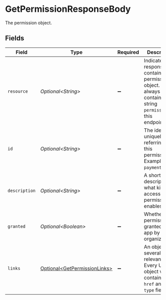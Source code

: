 # GetPermissionResponseBody

The permission object.


## Fields

| Field                                                                                                               | Type                                                                                                                | Required                                                                                                            | Description                                                                                                         | Example                                                                                                             |
| ------------------------------------------------------------------------------------------------------------------- | ------------------------------------------------------------------------------------------------------------------- | ------------------------------------------------------------------------------------------------------------------- | ------------------------------------------------------------------------------------------------------------------- | ------------------------------------------------------------------------------------------------------------------- |
| `resource`                                                                                                          | *Optional\<String>*                                                                                                 | :heavy_minus_sign:                                                                                                  | Indicates the response contains a permission object. Will always contain the string `permission` for this<br/>endpoint. |                                                                                                                     |
| `id`                                                                                                                | *Optional\<String>*                                                                                                 | :heavy_minus_sign:                                                                                                  | The identifier uniquely referring to this permission. Example: `payments.read`.                                     | payments.read                                                                                                       |
| `description`                                                                                                       | *Optional\<String>*                                                                                                 | :heavy_minus_sign:                                                                                                  | A short description of what kind of access the permission enables.                                                  | View your payments                                                                                                  |
| `granted`                                                                                                           | *Optional\<Boolean>*                                                                                                | :heavy_minus_sign:                                                                                                  | Whether this permission is granted to the app by the organization.                                                  | true                                                                                                                |
| `links`                                                                                                             | [Optional\<GetPermissionLinks>](../../models/operations/GetPermissionLinks.md)                                      | :heavy_minus_sign:                                                                                                  | An object with several relevant URLs. Every URL object will contain an `href` and a `type` field.                   |                                                                                                                     |